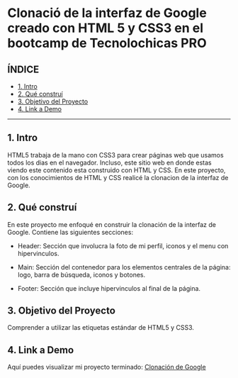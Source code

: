# Clonació de la interfaz de Google creado con HTML 5 y CSS3 en el bootcamp de Tecnolochicas PRO


## **ÍNDICE**

* [1. Intro](https://github.com/johanaagonzalesm7/Clonacion_Google/edit/main/README.md#1-intro)
* [2. Qué construí](https://github.com/johanaagonzalesm7/Clonacion_Google/edit/main/README.md#2-qu%C3%A9-constru%C3%AD)
* [3. Objetivo del Proyecto](https://github.com/johanaagonzalesm7/Clonacion_Google/edit/main/README.md#3-objetivo-del-proyecto)
* [4. Link a Demo](https://github.com/johanaagonzalesm7/Clonacion_Google/edit/main/README.md#4-link-a-demo)

****

## 1. Intro
HTML5 trabaja de la mano con CSS3 para crear páginas web que usamos todos los dias en el navegador. Incluso, este sitio web en donde estas viendo este contenido esta construido con HTML y CSS. En este proyecto, con los conocimientos de HTML y CSS realicé la clonacion de la interfaz de Google.

## 2. Qué construí
En este proyecto me enfoqué en construir la clonación de la interfaz de Google. Contiene las siguientes secciones:  

* Header: Sección que involucra la foto de mi perfil, iconos y el menu con hipervinculos.

* Main: Sección del contenedor para los elementos centrales de la página: logo, barra de búsqueda, iconos y botones.

* Footer: Sección que incluye hipervinculos al final de la página.

## 3. Objetivo del Proyecto
Comprender a utilizar las etiquetas estándar de HTML5 y CSS3.

## 4. Link a Demo
Aquí puedes visualizar mi proyecto terminado: [Clonación de Google](#)
